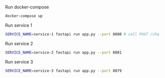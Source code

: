 Run docker-compose
```bash
docker-compose up
```

Run service 1
```bash
SERVICE_NAME=service-1 fastapi run app.py --port 8080 # call POST /chain in this service
```

Run service 2
```bash
SERVICE_NAME=service-2 fastapi run app.py --port 8081
```

Run service 3
```bash
SERVICE_NAME=service-3 fastapi run app.py --port 8079
```
